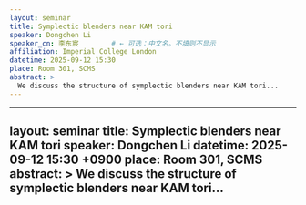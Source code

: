 ```yaml
---
layout: seminar
title: Symplectic blenders near KAM tori
speaker: Dongchen Li
speaker_cn: 李东宸        # ← 可选：中文名。不填则不显示
affiliation: Imperial College London
datetime: 2025-09-12 15:30
place: Room 301, SCMS
abstract: >
  We discuss the structure of symplectic blenders near KAM tori...
---
```


---
layout: seminar
title: Symplectic blenders near KAM tori
speaker: Dongchen Li
datetime: 2025-09-12 15:30 +0900
place: Room 301, SCMS
abstract: >
  We discuss the structure of symplectic blenders near KAM tori...
---
